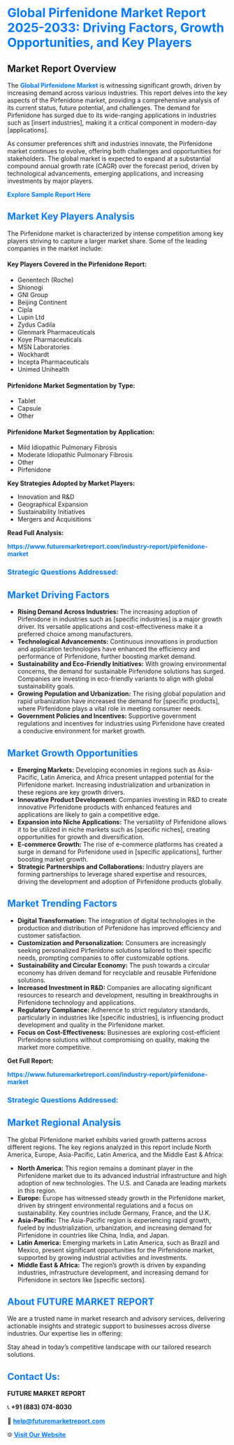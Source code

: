 <h1 style="color: #007BFF;">Global Pirfenidone Market Report 2025-2033: Driving Factors, Growth Opportunities, and Key Players</h1>

<section id="overview">
<h2>Market Report Overview</h2>
<p>The <a href="https://www.futuremarketreport.com/industry-report/pirfenidone-market" style="color: #007BFF; text-decoration: none;"><strong>Global Pirfenidone Market</strong></a> is witnessing significant growth, driven by increasing demand across various industries. This report delves into the key aspects of the Pirfenidone market, providing a comprehensive analysis of its current status, future potential, and challenges. The demand for Pirfenidone has surged due to its wide-ranging applications in industries such as [insert industries], making it a critical component in modern-day [applications].</p>
<p>As consumer preferences shift and industries innovate, the Pirfenidone market continues to evolve, offering both challenges and opportunities for stakeholders. The global market is expected to expand at a substantial compound annual growth rate (CAGR) over the forecast period, driven by technological advancements, emerging applications, and increasing investments by major players.</p>
</section>

<section id="overview">
<p><a href="https://www.futuremarketreport.com/request-sample/reportId=110904" style="color: #007BFF; text-decoration: none;"><strong>Explore Sample Report Here</strong></a></p>
</section>

<section id="key-players">
<h2 style="color: #007BFF;">Market Key Players Analysis</h2>
<p>The Pirfenidone market is characterized by intense competition among key players striving to capture a larger market share. Some of the leading companies in the market include:</p>
<h4>Key Players Covered in the Pirfenidone Report:</h4>
<ul><li>Genentech (Roche)</li><li>Shionogi</li><li>GNI Group</li><li>Beijing Continent</li><li>Cipla</li><li>Lupin Ltd</li><li>Zydus Cadila</li><li>Glenmark Pharmaceuticals</li><li>Koye Pharmaceuticals</li><li>MSN Laboratories</li><li>Wockhardt</li><li>Incepta Pharmaceuticals</li><li>Unimed Unihealth</li></ul>
<h4>Pirfenidone Market Segmentation by Type:</h4>
<ul><li>Tablet</li><li>Capsule</li><li>Other</li></ul>

<h4>Pirfenidone Market Segmentation by Application:</h4>
<ul><li>Mild Idiopathic Pulmonary Fibrosis</li><li>Moderate Idiopathic Pulmonary Fibrosis</li><li>Other</li><li>Pirfenidone</li></ul>
<p><strong>Key Strategies Adopted by Market Players:</strong></p>
<ul>
<li>Innovation and R&D</li>
<li>Geographical Expansion</li>
<li>Sustainability Initiatives</li>
<li>Mergers and Acquisitions</li>
</ul>
</section>

<section>
<p><strong>Read Full Analysis: </strong></p><a href="https://www.futuremarketreport.com/industry-report/pirfenidone-market" style="color: #007BFF; text-decoration: none;"><strong>https://www.futuremarketreport.com/industry-report/pirfenidone-market</strong></a>
<h3 style="color: #007BFF;">Strategic Questions Addressed:</h3>
</section>

<section id="driving-factors">
<h2 style="color: #007BFF;">Market Driving Factors</h2>
<ul>
<li><strong>Rising Demand Across Industries:</strong> The increasing adoption of Pirfenidone in industries such as [specific industries] is a major growth driver. Its versatile applications and cost-effectiveness make it a preferred choice among manufacturers.</li>
<li><strong>Technological Advancements:</strong> Continuous innovations in production and application technologies have enhanced the efficiency and performance of Pirfenidone, further boosting market demand.</li>
<li><strong>Sustainability and Eco-Friendly Initiatives:</strong> With growing environmental concerns, the demand for sustainable Pirfenidone solutions has surged. Companies are investing in eco-friendly variants to align with global sustainability goals.</li>
<li><strong>Growing Population and Urbanization:</strong> The rising global population and rapid urbanization have increased the demand for [specific products], where Pirfenidone plays a vital role in meeting consumer needs.</li>
<li><strong>Government Policies and Incentives:</strong> Supportive government regulations and incentives for industries using Pirfenidone have created a conducive environment for market growth.</li>
</ul>
</section>

<section id="growth-opportunities">
<h2 style="color: #007BFF;">Market Growth Opportunities</h2>
<ul>
<li><strong>Emerging Markets:</strong> Developing economies in regions such as Asia-Pacific, Latin America, and Africa present untapped potential for the Pirfenidone market. Increasing industrialization and urbanization in these regions are key growth drivers.</li>
<li><strong>Innovative Product Development:</strong> Companies investing in R&D to create innovative Pirfenidone products with enhanced features and applications are likely to gain a competitive edge.</li>
<li><strong>Expansion into Niche Applications:</strong> The versatility of Pirfenidone allows it to be utilized in niche markets such as [specific niches], creating opportunities for growth and diversification.</li>
<li><strong>E-commerce Growth:</strong> The rise of e-commerce platforms has created a surge in demand for Pirfenidone used in [specific applications], further boosting market growth.</li>
<li><strong>Strategic Partnerships and Collaborations:</strong> Industry players are forming partnerships to leverage shared expertise and resources, driving the development and adoption of Pirfenidone products globally.</li>
</ul>
</section>

<section id="trending-factors">
<h2 style="color: #007BFF;">Market Trending Factors</h2>
<ul>
<li><strong>Digital Transformation:</strong> The integration of digital technologies in the production and distribution of Pirfenidone has improved efficiency and customer satisfaction.</li>
<li><strong>Customization and Personalization:</strong> Consumers are increasingly seeking personalized Pirfenidone solutions tailored to their specific needs, prompting companies to offer customizable options.</li>
<li><strong>Sustainability and Circular Economy:</strong> The push towards a circular economy has driven demand for recyclable and reusable Pirfenidone solutions.</li>
<li><strong>Increased Investment in R&D:</strong> Companies are allocating significant resources to research and development, resulting in breakthroughs in Pirfenidone technology and applications.</li>
<li><strong>Regulatory Compliance:</strong> Adherence to strict regulatory standards, particularly in industries like [specific industries], is influencing product development and quality in the Pirfenidone market.</li>
<li><strong>Focus on Cost-Effectiveness:</strong> Businesses are exploring cost-efficient Pirfenidone solutions without compromising on quality, making the market more competitive.</li>
</ul>
</section>

<section>
<p><strong>Get Full Report: </strong></p><a href="https://www.futuremarketreport.com/industry-report/pirfenidone-market" style="color: #007BFF; text-decoration: none;"><strong>https://www.futuremarketreport.com/industry-report/pirfenidone-market</strong></a>
<h3 style="color: #007BFF;">Strategic Questions Addressed:</h3>
</section>


<section id="regional-analysis">
<h2 style="color: #007BFF;">Market Regional Analysis</h2>
<p>The global Pirfenidone market exhibits varied growth patterns across different regions. The key regions analyzed in this report include North America, Europe, Asia-Pacific, Latin America, and the Middle East & Africa:</p>
<ul>
<li><strong>North America:</strong> This region remains a dominant player in the Pirfenidone market due to its advanced industrial infrastructure and high adoption of new technologies. The U.S. and Canada are leading markets in this region.</li>
<li><strong>Europe:</strong> Europe has witnessed steady growth in the Pirfenidone market, driven by stringent environmental regulations and a focus on sustainability. Key countries include Germany, France, and the U.K.</li>
<li><strong>Asia-Pacific:</strong> The Asia-Pacific region is experiencing rapid growth, fueled by industrialization, urbanization, and increasing demand for Pirfenidone in countries like China, India, and Japan.</li>
<li><strong>Latin America:</strong> Emerging markets in Latin America, such as Brazil and Mexico, present significant opportunities for the Pirfenidone market, supported by growing industrial activities and investments.</li>
<li><strong>Middle East & Africa:</strong> The region’s growth is driven by expanding industries, infrastructure development, and increasing demand for Pirfenidone in sectors like [specific sectors].</li>
</ul>
</section>

<footer>
<h2 style="color: #007BFF;">About FUTURE MARKET REPORT</h2>
<p>We are a trusted name in market research and advisory services, delivering actionable insights and strategic support to businesses across diverse industries. Our expertise lies in offering:</p>

<p>Stay ahead in today’s competitive landscape with our tailored research solutions.</p>

<h2 style="color: #007BFF;">Contact Us:</h2>
<p><strong>FUTURE MARKET REPORT</strong></p>
<p>📞 <strong>+91 (883) 074-8030</strong></p>
<p>📧 <strong><a href="mailto:help@futuremarketreport.com" style="color: #007BFF;">help@futuremarketreport.com</a></strong></p>
<p>🌐 <strong><a href="https://www.futuremarketreport.com/" style="color: #007BFF;">Visit Our Website</a></strong></p>
</footer>